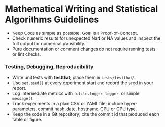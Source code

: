 # Mathematical Writing and Statistical Algorithms Guidelines

- Keep Code as simple as possible. Goal is a Proof-of-Concept.
- Check numeric results for unexpected NaN or NA values and inspect the full output for numerical plausibility.
- Pure documentation or comment changes do not require running tests or lint checks.
  
### Testing, Debugging, Reproducibility

* Write unit tests with **testthat**; place them in `tests/testthat/`.
* Use `set.seed()` at every experiment start and record the seed in your report.
* Log intermediate metrics with `futile.logger`, `logger`, or simple `message()`.
* Track experiments in a plain CSV or YAML file; include hyper-parameters, commit hash, date, hostname, CPU or GPU type.
* Keep the code in a Git repository; cite the commit id that produced each table or figure.
